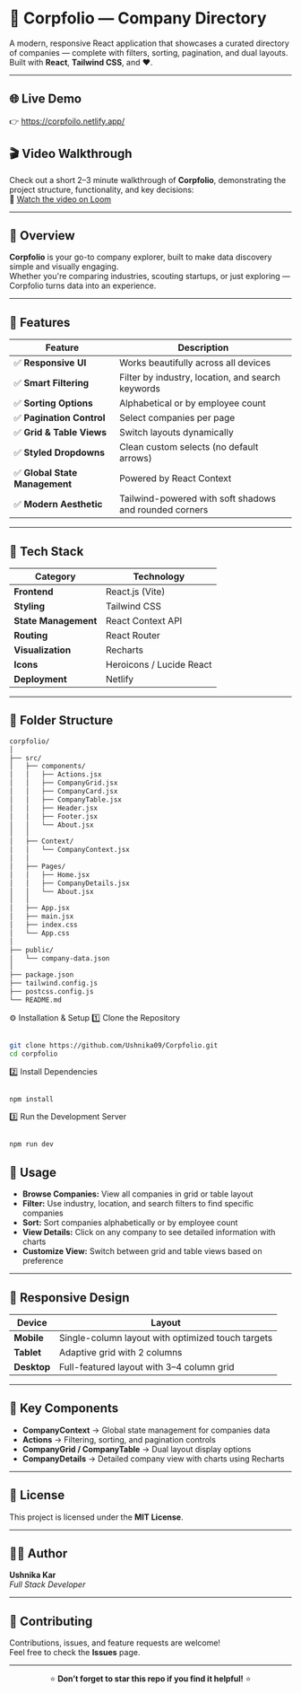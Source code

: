 # 🏢 Corpfolio — Company Directory

A modern, responsive React application that showcases a curated directory of companies — complete with filters, sorting, pagination, and dual layouts.  
Built with **React**, **Tailwind CSS**, and ❤️.

---

## 🌐 Live Demo
👉 https://corpfoilo.netlify.app/

## 🎬 Video Walkthrough
Check out a short 2–3 minute walkthrough of **Corpfolio**, demonstrating the project structure, functionality, and key decisions:  
🎥 [Watch the video on Loom](https://www.loom.com/share/6197180d68fe4f669756c03ddeaed715?sid=cb789df6-f025-454f-ad30-61d324120f4f)

---

## 🧠 Overview
**Corpfolio** is your go-to company explorer, built to make data discovery simple and visually engaging.  
Whether you're comparing industries, scouting startups, or just exploring — Corpfolio turns data into an experience.

---

## 🎨 Features

| Feature | Description |
|----------|-------------|
| ✅ **Responsive UI** | Works beautifully across all devices |
| ✅ **Smart Filtering** | Filter by industry, location, and search keywords |
| ✅ **Sorting Options** | Alphabetical or by employee count |
| ✅ **Pagination Control** | Select companies per page |
| ✅ **Grid & Table Views** | Switch layouts dynamically |
| ✅ **Styled Dropdowns** | Clean custom selects (no default arrows) |
| ✅ **Global State Management** | Powered by React Context |
| ✅ **Modern Aesthetic** | Tailwind-powered with soft shadows and rounded corners |

---

## 🧩 Tech Stack

| Category | Technology |
|-----------|-------------|
| **Frontend** | React.js (Vite) |
| **Styling** | Tailwind CSS |
| **State Management** | React Context API |
| **Routing** | React Router |
| **Visualization** | Recharts |
| **Icons** | Heroicons / Lucide React |
| **Deployment** | Netlify |

---

## 📂 Folder Structure

```bash
corpfolio/
│
├── src/
│   ├── components/
│   │   ├── Actions.jsx
│   │   ├── CompanyGrid.jsx
│   │   ├── CompanyCard.jsx
│   │   ├── CompanyTable.jsx
│   │   ├── Header.jsx
│   │   ├── Footer.jsx
│   │   └── About.jsx
│   │
│   ├── Context/
│   │   └── CompanyContext.jsx
│   │
│   ├── Pages/
│   │   ├── Home.jsx
│   │   ├── CompanyDetails.jsx
│   │   └── About.jsx
│   │
│   ├── App.jsx
│   ├── main.jsx
│   ├── index.css
│   └── App.css
│
├── public/
│   └── company-data.json
│
├── package.json
├── tailwind.config.js
├── postcss.config.js
└── README.md
```
⚙️ Installation & Setup
1️⃣ Clone the Repository
```bash

git clone https://github.com/Ushnika09/Corpfolio.git
cd corpfolio
```
2️⃣ Install Dependencies
```bash

npm install
```
3️⃣ Run the Development Server
```bash

npm run dev
```
## 🚀 Usage

- **Browse Companies:** View all companies in grid or table layout  
- **Filter:** Use industry, location, and search filters to find specific companies  
- **Sort:** Sort companies alphabetically or by employee count  
- **View Details:** Click on any company to see detailed information with charts  
- **Customize View:** Switch between grid and table views based on preference  

---

## 📱 Responsive Design

| Device | Layout |
|---------|---------|
| **Mobile** | Single-column layout with optimized touch targets |
| **Tablet** | Adaptive grid with 2 columns |
| **Desktop** | Full-featured layout with 3–4 column grid |

---

## 🎯 Key Components

- **CompanyContext** → Global state management for companies data  
- **Actions** → Filtering, sorting, and pagination controls  
- **CompanyGrid / CompanyTable** → Dual layout display options  
- **CompanyDetails** → Detailed company view with charts using Recharts  

---

## 📄 License

This project is licensed under the **MIT License**.

---

## 👩‍💻 Author

**Ushnika Kar**  
*Full Stack Developer*

---

## 🤝 Contributing

Contributions, issues, and feature requests are welcome!  
Feel free to check the **Issues** page.

---

<div align="center">

⭐ **Don’t forget to star this repo if you find it helpful!** ⭐

</div>
